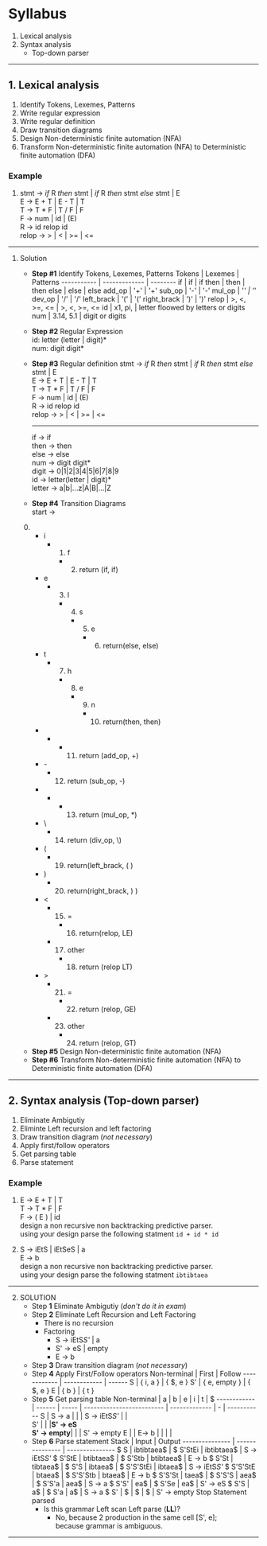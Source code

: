 # Syllabus
1. Lexical analysis
2. Syntax analysis
    - Top-down parser
---
## 1. Lexical analysis
1. Identify Tokens, Lexemes, Patterns
2. Write regular expression
3. Write regular definition
4. Draw transition diagrams
5. Design Non-deterministic finite automation (NFA)
6. Transform Non-deterministic finite automation (NFA) to Deterministic finite automation (DFA)

### Example
1.  stmt  -> *if* R *then* stmt |
            *if* R *then* stmt *else* stmt | E<br>
    E     -> E + T | E - T | T<br>
    T     -> T * F | T / F | F<br>
    F     -> num | id | (E)<br>
    R     -> id relop id<br>
    relop -> > | < | >= | <=<br>
---
1. Solution<br>
    - **Step #1** Identify Tokens, Lexemes, Patterns
        Tokens      | Lexemes       | Patterns
        ----------- | ------------- | --------
        if          | if            | if
        then        | then          | then
        else        | else          | else
        add_op      | '+'           | '+' 
        sub_op      | '-'           | '-'
        mul_op      | '*'           | '*'
        dev_op      | '/'           | '/'
        left_brack  | '('           | '('
        right_brack | ')'           | ')'
        relop       | >, <, >=, <=  | >, <, >=, <= 
        id          | x1, pi,       | letter floowed by letters or digits
        num         | 3.14, 5.1     | digit or digits
    
    - **Step #2** Regular Expression<br>
        id: letter (letter | digit)\* <br>
        num: digit digit*
    - **Step #3** Regular definition
            stmt  -> *if* R *then* stmt |
            *if* R *then* stmt *else* stmt | E<br>
            E     -> E + T | E - T | T<br>
            T     -> T * F | T / F | F<br>
            F     -> num | id | (E)<br>
            R     -> id relop id<br>
            relop -> > | < | >= | <=<br>
        
        ---------------
        if -> if <br>
        then -> then<br>
        else -> else<br>
        num -> digit digit*<br>
        digit -> 0|1|2|3|4|5|6|7|8|9<br>
        id -> letter(letter | digit)*<br>
        letter -> a|b|...z|A|B|...|Z<br>
    - **Step #4** Transition Diagrams<br>
    start -> 
    0. 
        - i
            - 1. f
                - 2. return (if, if)
        - e
            - 3. l
                - 4. s
                    - 5. e
                        - 6. return(else, else)
        - t
            - 7. h
                - 8. e
                    - 9. n
                        - 10. return(then, then)
        - +
            - 11. return (add_op, +)
        - \-
            - 12. return (sub_op, -)
        - *
            - 13. return (mul_op, *)
        - \
            - 14. return (div_op, \\)
        - (
            - 19. return(left_brack, \( )
        - )
            - 20. return(right_brack, \) )
        - <
            - 15. =
                - 16. return(relop, LE)
            - 17. other 
                - 18. return (relop LT)
        - \>
            - 21. =
                - 22. return (relop, GE)
            - 23. other
                - 24. return (relop, GT)
    
    - **Step #5** Design Non-deterministic finite automation (NFA)
    - **Step #6** Transform Non-deterministic finite automation (NFA) to Deterministic finite automation (DFA)
    
---
## 2. Syntax analysis (**Top-down parser**)
1. Eliminate Ambigutiy
2. Eliminte Left recursion and left factoring
3. Draw transition diagram (*not necessary*)
4. Apply first/follow operators
5. Get parsing table
6. Parse statement

### Example
1.  E -> E + T | T<br>
    T -> T * F | F<br>
    F -> ( E ) | id<br>
design a non recursive non backtracking predictive parser.<br>
using your design parse the following statment `id + id * id` 

2.  S -> iEtS | iEtSeS | a <br>
    E -> b <br>
design a non recursive non backtracking predictive parser.<br>
using your design parse the following statment `ibtibtaea` 

---
2.  SOLUTION<br>
    - Step **1** Eliminate Ambigutiy (*don't do it in exam*)
    - Step **2** Eliminate Left Recursion and Left Factoring
        - There is no recursion
        - Factoring
            - S  -> iEtS*S'* | a<br>
            - S' -> eS | empty<br>
            - E  -> b<br>
    - Step **3** Draw transition diagram (*not necessary*)
    - Step **4** Apply First/Follow operators
        Non-terminal | First        | Follow
        ------------ | ------------ | ------
        S            | { i, a }        | { $, e }
        S'           | { e, empty } | { $, e }
        E            | { b }        | { t }
    - Step **5** Get parsing table
        Non-terminal | a      | b     | e                         | i             | t | $
        ------------ | ------ | ----- | ------------------------- | ------------- | - | ----------- 
        S            | S -> a |       |                           | S -> iEtS*S'* |   |  
        S'           |        |       |**S' -> eS<br>S' -> empty**|               |   | S' -> empty
        E            |        | E-> b |                           |               |   |   
    - Step **6** Parse statement
        Stack           | Input           | Output
        --------------- | --------------- | ---------------
        $ S             | ibtibtaea$      |
        $ S'StEi        | ibtibtaea$      | S -> iEtS*S'*
        $ S'StE         | btibtaea$       |
        $ S'Stb         | btibtaea$       | E -> b
        $ S'St          | tibtaea$        |
        $ S'S           | ibtaea$         |
        $ S'S'StEi      | ibtaea$         | S -> iEtS*S'*
        $ S'S'StE       | btaea$          |
        $ S'S'Stb       | btaea$          | E -> b
        $ S'S'St        | taea$           | 
        $ S'S'S         | aea$            |
        $ S'S'a         | aea$            | S -> a
        $ S'S'          | ea$             |
        $ S'Se          | ea$             | S' -> eS
        $ S'S           | a$              | 
        $ S'a           | a$              | S -> a
        $ S'            | $               | 
        $               | $               | S' -> empty
        Stop Statement parsed
        - Is this grammar Left scan Left parse (**LL**)?
            - No, because 2 production in the same cell [S', e]; <br>
            because grammar is ambiguous.
---
        
        
